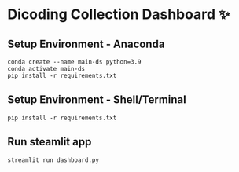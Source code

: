 # Dicoding Collection Dashboard ✨

## Setup Environment - Anaconda
```
conda create --name main-ds python=3.9
conda activate main-ds
pip install -r requirements.txt
```

## Setup Environment - Shell/Terminal
```
pip install -r requirements.txt
```

## Run steamlit app
```
streamlit run dashboard.py
```
